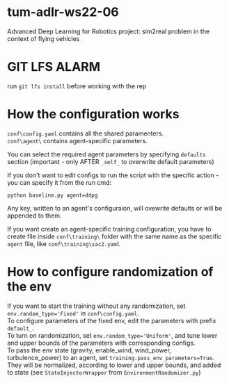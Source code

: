 # tum-adlr-ws22-06
Advanced Deep Learning for Robotics project: sim2real problem in the context of flying vehicles

# GIT LFS ALARM
run `git lfs install` before working with the rep

# How the configuration works
`conf\config.yaml` contains all the shared paramenters. \
`conf\agent\` contains agent-specific parameters. 

You can select the required agent parameters by specifying `defaults` section (important - only AFTER `_self_` to overwrite default parameters) 

If you don't want to edit configs to run the script with the specific action - you can specify it from the run cmd:
```
python baseline.py agent=ddpg
```

Any key, written to an agent's configuraion, will ovewrite defaults or will be appended to them. 

If you want create an agent-specific training configuration, you have to create file inside `conf\training\` folder with the same name as the specific `agent` file, like `conf\training\sac2.yaml`

# How to configure randomization of the env
If you want to start the training without any randomization, set `env.random_type='Fixed'` in `conf\config.yaml`. \
To configure parameters of the fixed env, edit the parameters with prefix `default_`. \
To turn on randomization, set `env.random_type='Uniform'`, and tune lower and upper bounds of the parameters with corresponding configs. \
To pass the env state (gravity, enable_wind, wind_power, turbulence_power) to an agent, set `training.pass_env_parameters=True`. \
They will be normalized, according to lower and upper bounds, and added to state (see `StateInjectorWrapper` from `EnvironmentRandomizer.py`)


 